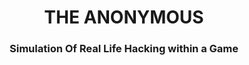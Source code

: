 <h1 align="center">THE ANONYMOUS</h1>
<h3 align="center">Simulation Of Real Life Hacking within a Game</h3>
